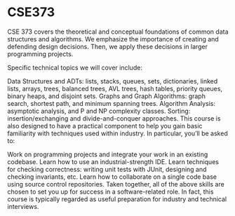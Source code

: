 # CSE373

CSE 373 covers the theoretical and conceptual foundations of common data structures and algorithms. We emphasize the importance of creating and defending design decisions. Then, we apply these decisions in larger programming projects.

Specific technical topics we will cover include:

Data Structures and ADTs: lists, stacks, queues, sets, dictionaries, linked lists, arrays, trees, balanced trees, AVL trees, hash tables, priority queues, binary heaps, and disjoint sets.
Graphs and Graph Algorithms: graph search, shortest path, and minimum spanning trees.
Algorithm Analysis: asymptotic analysis, and P and NP complexity classes.
Sorting: insertion/exchanging and divide-and-conquer approaches.
This course is also designed to have a practical component to help you gain basic familiarity with techniques used within industry. In particular, you’ll be asked to:

Work on programming projects and integrate your work in an existing codebase.
Learn how to use an industrial-strength IDE.
Learn techniques for checking correctness: writing unit tests with JUnit, designing and checking invariants, etc.
Learn how to collaborate on a single code base using source control repositories.
Taken together, all of the above skills are chosen to set you up for success in a software-related role. In fact, this course is typically regarded as useful preparation for industry and technical interviews.
